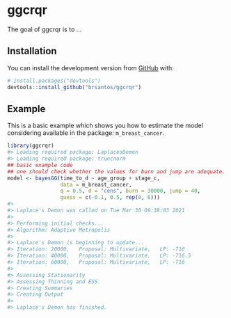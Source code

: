 
<!-- README.md is generated from README.Rmd. Please edit that file -->

# ggcrqr

<!-- badges: start -->

<!-- badges: end -->

The goal of ggcrqr is to …

## Installation

You can install the development version from
[GitHub](https://github.com/) with:

``` r
# install.packages("devtools")
devtools::install_github("brsantos/ggcrqr")
```

## Example

This is a basic example which shows you how to estimate the model
considering available in the package: `m_breast_cancer`.

``` r
library(ggcrqr)
#> Loading required package: LaplacesDemon
#> Loading required package: truncnorm
## basic example code
## one should check whether the values for burn and jump are adequate.
model <- bayesGG(time_to_d ~ age_group + stage_c, 
                 data = m_breast_cancer, 
                 q = 0.5, d = "cens", burn = 30000, jump = 40, 
                 guess = c(-0.1, 0.5, rep(0, 6)))
#> 
#> Laplace's Demon was called on Tue Mar 30 09:38:03 2021
#> 
#> Performing initial checks...
#> Algorithm: Adaptive Metropolis 
#> 
#> Laplace's Demon is beginning to update...
#> Iteration: 20000,   Proposal: Multivariate,   LP: -716
#> Iteration: 40000,   Proposal: Multivariate,   LP: -716.5
#> Iteration: 60000,   Proposal: Multivariate,   LP: -716
#> 
#> Assessing Stationarity
#> Assessing Thinning and ESS
#> Creating Summaries
#> Creating Output
#> 
#> Laplace's Demon has finished.
```
